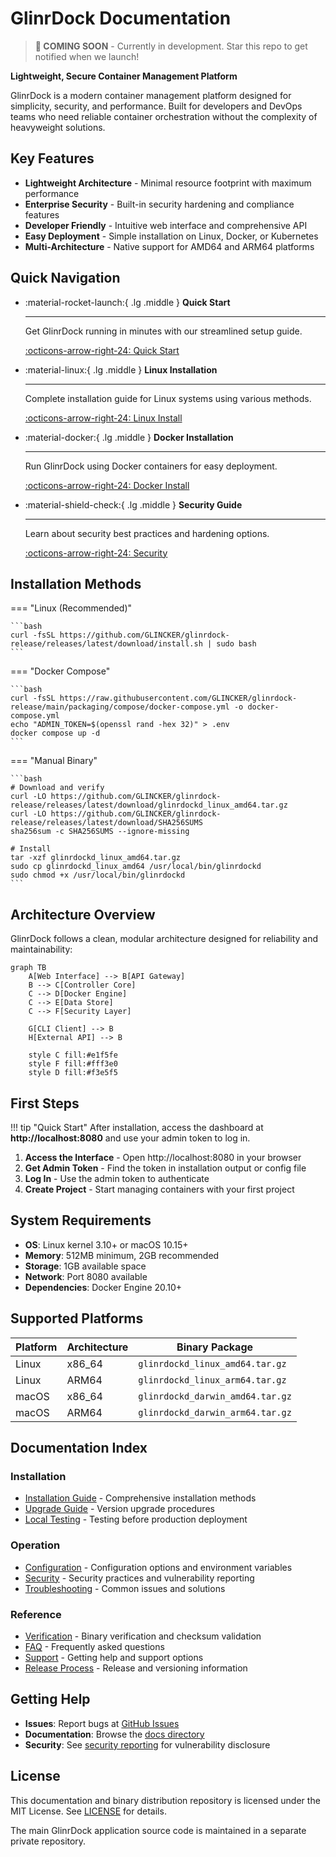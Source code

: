 # GlinrDock Documentation

> **🚧 COMING SOON** - Currently in development. Star this repo to get notified when we launch!

**Lightweight, Secure Container Management Platform**

GlinrDock is a modern container management platform designed for simplicity, security, and performance. Built for developers and DevOps teams who need reliable container orchestration without the complexity of heavyweight solutions.

## Key Features

- **Lightweight Architecture** - Minimal resource footprint with maximum performance
- **Enterprise Security** - Built-in security hardening and compliance features  
- **Developer Friendly** - Intuitive web interface and comprehensive API
- **Easy Deployment** - Simple installation on Linux, Docker, or Kubernetes
- **Multi-Architecture** - Native support for AMD64 and ARM64 platforms

## Quick Navigation

<div class="grid cards" markdown>

-   :material-rocket-launch:{ .lg .middle } **Quick Start**
    
    ---
    
    Get GlinrDock running in minutes with our streamlined setup guide.
    
    [:octicons-arrow-right-24: Quick Start](QUICKSTART.md)

-   :material-linux:{ .lg .middle } **Linux Installation**
    
    ---
    
    Complete installation guide for Linux systems using various methods.
    
    [:octicons-arrow-right-24: Linux Install](INSTALL_LINUX.md)

-   :material-docker:{ .lg .middle } **Docker Installation**
    
    ---
    
    Run GlinrDock using Docker containers for easy deployment.
    
    [:octicons-arrow-right-24: Docker Install](INSTALL_DOCKER.md)

-   :material-shield-check:{ .lg .middle } **Security Guide**
    
    ---
    
    Learn about security best practices and hardening options.
    
    [:octicons-arrow-right-24: Security](SECURITY.md)

</div>

## Installation Methods

=== "Linux (Recommended)"

    ```bash
    curl -fsSL https://github.com/GLINCKER/glinrdock-release/releases/latest/download/install.sh | sudo bash
    ```

=== "Docker Compose"

    ```bash
    curl -fsSL https://raw.githubusercontent.com/GLINCKER/glinrdock-release/main/packaging/compose/docker-compose.yml -o docker-compose.yml
    echo "ADMIN_TOKEN=$(openssl rand -hex 32)" > .env
    docker compose up -d
    ```

=== "Manual Binary"

    ```bash
    # Download and verify
    curl -LO https://github.com/GLINCKER/glinrdock-release/releases/latest/download/glinrdockd_linux_amd64.tar.gz
    curl -LO https://github.com/GLINCKER/glinrdock-release/releases/latest/download/SHA256SUMS
    sha256sum -c SHA256SUMS --ignore-missing
    
    # Install
    tar -xzf glinrdockd_linux_amd64.tar.gz
    sudo cp glinrdockd_linux_amd64 /usr/local/bin/glinrdockd
    sudo chmod +x /usr/local/bin/glinrdockd
    ```

## Architecture Overview

GlinrDock follows a clean, modular architecture designed for reliability and maintainability:

```mermaid
graph TB
    A[Web Interface] --> B[API Gateway]
    B --> C[Controller Core]
    C --> D[Docker Engine]
    C --> E[Data Store]
    C --> F[Security Layer]
    
    G[CLI Client] --> B
    H[External API] --> B
    
    style C fill:#e1f5fe
    style F fill:#fff3e0
    style D fill:#f3e5f5
```

## First Steps

!!! tip "Quick Start"
    After installation, access the dashboard at **http://localhost:8080** and use your admin token to log in.

1. **Access the Interface** - Open http://localhost:8080 in your browser
2. **Get Admin Token** - Find the token in installation output or config file  
3. **Log In** - Use the admin token to authenticate
4. **Create Project** - Start managing containers with your first project

## System Requirements

- **OS**: Linux kernel 3.10+ or macOS 10.15+
- **Memory**: 512MB minimum, 2GB recommended
- **Storage**: 1GB available space
- **Network**: Port 8080 available
- **Dependencies**: Docker Engine 20.10+

## Supported Platforms

| Platform | Architecture | Binary Package |
|----------|--------------|----------------|
| Linux | x86_64 | `glinrdockd_linux_amd64.tar.gz` |
| Linux | ARM64 | `glinrdockd_linux_arm64.tar.gz` |
| macOS | x86_64 | `glinrdockd_darwin_amd64.tar.gz` |
| macOS | ARM64 | `glinrdockd_darwin_arm64.tar.gz` |

## Documentation Index

### Installation
- [Installation Guide](INSTALL.md) - Comprehensive installation methods
- [Upgrade Guide](UPGRADE.md) - Version upgrade procedures
- [Local Testing](LOCAL_TESTING.md) - Testing before production deployment

### Operation
- [Configuration](CONFIG.md) - Configuration options and environment variables
- [Security](SECURITY.md) - Security practices and vulnerability reporting
- [Troubleshooting](TROUBLESHOOTING.md) - Common issues and solutions

### Reference
- [Verification](VERIFY.md) - Binary verification and checksum validation
- [FAQ](FAQ.md) - Frequently asked questions
- [Support](SUPPORT.md) - Getting help and support options
- [Release Process](RELEASE_PROCESS.md) - Release and versioning information

## Getting Help

- **Issues**: Report bugs at [GitHub Issues](https://github.com/GLINCKER/glinrdock-release/issues)
- **Documentation**: Browse the [docs directory](https://github.com/GLINCKER/glinrdock-release/tree/main/docs)
- **Security**: See [security reporting](SECURITY.md) for vulnerability disclosure

## License

This documentation and binary distribution repository is licensed under the MIT License. See [LICENSE](../LICENSE) for details.

The main GlinrDock application source code is maintained in a separate private repository.